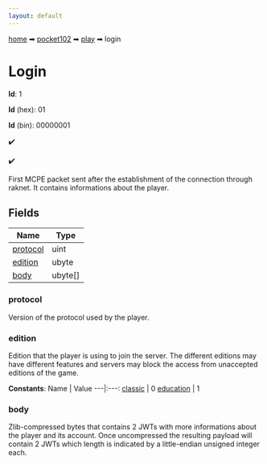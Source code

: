 ```yaml
---
layout: default
---
```


[home](/) ➡ [pocket102](/protocol/pocket102) ➡ [play](/protocol/pocket102/play) ➡ login

# Login

**Id**: 1

**Id** (hex): 01

**Id** (bin): 00000001

✔️

✔️

First MCPE packet sent after the establishment of the connection through raknet. It contains informations about the player.

## Fields

Name | Type
---|---
[protocol](#protocol) | uint
[edition](#edition) | ubyte
[body](#body) | ubyte[]

### protocol

Version of the protocol used by the player.

### edition

Edition that the player is using to join the server. The different editions may have different features and servers may block the access from unaccepted editions of the game.

**Constants**:
Name | Value
---|:---:
[classic](edition_classic) | 0
[education](edition_education) | 1

### body

Zlib-compressed bytes that contains 2 JWTs with more informations about the player and its account. Once uncompressed the resulting payload will contain 2 JWTs which length is indicated by a little-endian unsigned integer each.

